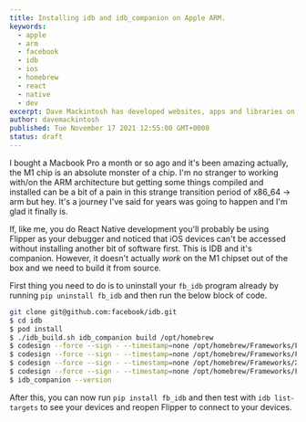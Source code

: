```yaml
---
title: Installing idb and idb_companion on Apple ARM.
keywords: 
  - apple
  - arm
  - facebook
  - idb
  - ios
  - homebrew
  - react
  - native
  - dev
excerpt: Dave Mackintosh has developed websites, apps and libraries on mobile since 2012. here's a list of the reasons I can think of why its amazing and sometimes career saving.
author: davemackintosh
published: Tue November 17 2021 12:55:00 GMT+0000
status: draft
---
```


I bought a Macbook Pro a month or so ago and it's been amazing actually, the M1 chip is an absolute monster of a chip. I'm no stranger to working with/on the ARM architecture but getting some things compiled and installed can be a bit of a pain in this strange transition period of x86_64 -> arm but hey. It's a journey I've said for years was going to happen and I'm glad it finally is.

If, like me, you do React Native development you'll probably be using Flipper as your debugger and noticed that iOS devices can't be accessed without installing another bit of software first. This is IDB and it's companion. However, it doesn't actually *work* on the M1 chipset out of the box and we need to build it from source.

First thing you need to do is to uninstall your `fb_idb` program already by running `pip uninstall fb_idb` and then run the below block of code.

```bash
git clone git@github.com:facebook/idb.git
$ cd idb
$ pod install
$ ./idb_build.sh idb_companion build /opt/homebrew
$ codesign --force --sign - --timestamp=none /opt/homebrew/Frameworks/FBDeviceControl.framework/Versions/A/Resources/libShimulator.dylib
$ codesign --force --sign - --timestamp=none /opt/homebrew/Frameworks/FBSimulatorControl.framework/Versions/A/Resources/libShimulator.dylib
$ codesign --force --sign - --timestamp=none /opt/homebrew/Frameworks/XCTestBootstrap.framework/Versions/A/Resources/libShimulator.dylib
$ codesign --force --sign - --timestamp=none /opt/homebrew/Frameworks/FBControlCore.framework/Versions/A/Resources/libShimulator.dylib
$ idb_companion --version
```

After this, you can now run `pip install fb_idb` and then test with `idb list-targets` to see your devices and reopen Flipper to connect to your devices.
